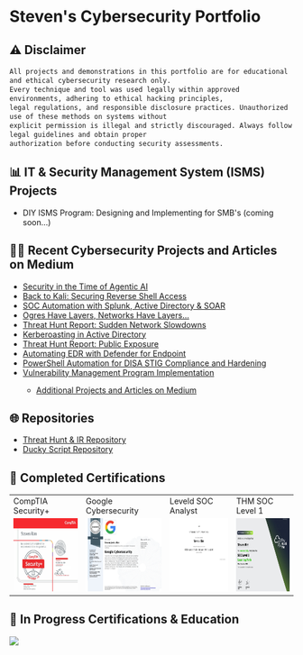 # Steven's Cybersecurity Portfolio

## ⚠ Disclaimer
```
All projects and demonstrations in this portfolio are for educational and ethical cybersecurity research only.
Every technique and tool was used legally within approved environments, adhering to ethical hacking principles,
legal regulations, and responsible disclosure practices. Unauthorized use of these methods on systems without
explicit permission is illegal and strictly discouraged. Always follow legal guidelines and obtain proper
authorization before conducting security assessments.
```
## 📊 IT & Security Management System (ISMS) Projects
- DIY ISMS Program: Designing and Implementing for SMB's (coming soon...)

## 👨‍💻 Recent Cybersecurity Projects and Articles on Medium
<ul>
<!-- MEDIUM:START --><li><a href="https://medium.com/@stevenrim/security-in-the-time-of-agentic-ai-6cb43e3de73b?source=rss-d99c2dfdaa46------2">Security in the Time of Agentic AI</a></li><li><a href="https://medium.com/@stevenrim/back-to-kali-securing-reverse-shell-access-563f2793cc07?source=rss-d99c2dfdaa46------2">Back to Kali: Securing Reverse Shell Access</a></li><li><a href="https://medium.com/@stevenrim/soc-automation-with-splunk-active-directory-soar-b121465b08b9?source=rss-d99c2dfdaa46------2">SOC Automation with Splunk, Active Directory &amp; SOAR</a></li><li><a href="https://medium.com/@stevenrim/ogres-have-layers-networks-have-layers-6a3f36510f57?source=rss-d99c2dfdaa46------2">Ogres Have Layers, Networks Have Layers…</a></li><li><a href="https://medium.com/@stevenrim/threat-hunt-report-sudden-network-slowdowns-a10730cda525?source=rss-d99c2dfdaa46------2">Threat Hunt Report: Sudden Network Slowdowns</a></li><li><a href="https://medium.com/@stevenrim/kerberoasting-in-active-directory-3931cb37e322?source=rss-d99c2dfdaa46------2">Kerberoasting in Active Directory</a></li><li><a href="https://medium.com/@stevenrim/threat-hunt-report-public-exposure-715f1befb669?source=rss-d99c2dfdaa46------2">Threat Hunt Report: Public Exposure</a></li><li><a href="https://medium.com/@stevenrim/generating-and-analyzing-endpoint-activity-logs-in-mde-e7535699ab15?source=rss-d99c2dfdaa46------2">Automating EDR with Defender for Endpoint</a></li><li><a href="https://medium.com/@stevenrim/powershell-automation-for-disa-stig-compliance-and-hardening-6515d055d9ef?source=rss-d99c2dfdaa46------2">PowerShell Automation for DISA STIG Compliance and Hardening</a></li><li><a href="https://medium.com/@stevenrim/vulnerability-management-program-implementation-0fad4462c688?source=rss-d99c2dfdaa46------2">Vulnerability Management Program Implementation</a></li><!-- MEDIUM:END -->
 
  - [Additional Projects and Articles on Medium](https://medium.com/@stevenrim)
</ul>






## 🌐 Repositories
- [Threat Hunt & IR Repository](https://github.com/stevenrim/threathuntrepo/blob/main/README.md)
- [Ducky Script Repository](https://github.com/stevenrim/duckyscripts/blob/main/README.md)











## 🏅 Completed Certifications 
<table>
  <tr>
    <td>CompTIA Security+</td>
    <td>Google Cybersecurity</td>
    <td>Leveld SOC Analyst</td>
    <td>THM SOC Level 1</td>
  </tr>
  <tr>  
    <td><a href="https://www.credly.com/badges/806e2f2e-f9c0-4081-9304-6f492136c153/"><img src="https://github.com/stevenrim/stevenrim/blob/main/securityplus.jpg" width="225" height="130"/></a></td>
    <td><a href="https://www.credly.com/badges/c5dc51ac-beae-45ef-b27b-a060075191e3/"><img src="https://github.com/stevenrim/stevenrim/blob/main/googlecybersecurity.jpg" width="225" height="130"/></a>
    <td><a href="https://app.kajabi.com/certificates/72ada0d2"><img src="https://github.com/stevenrim/stevenrim/blob/main/masterclassleveld.jpg" width="225" height="130"/></a></td>
    <td><a href="https://tryhackme-certificates.s3-eu-west-1.amazonaws.com/THM-SUPLNG2XBJ.png"><img src="https://github.com/stevenrim/stevenrim/blob/main/thmsoc1.jpg" width="225" height="130"/></a></td>
  </tr>
</table>

## 🧠 In Progress Certifications & Education
<a href=""><img src="https://img.shields.io/badge/MS CYBERSECURITY-gold"/></a>


